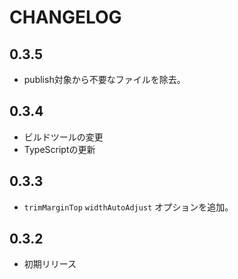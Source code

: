 # CHANGELOG

## 0.3.5

* publish対象から不要なファイルを除去。

## 0.3.4

* ビルドツールの変更
* TypeScriptの更新

## 0.3.3

* `trimMarginTop` `widthAutoAdjust` オプションを追加。

## 0.3.2

* 初期リリース
